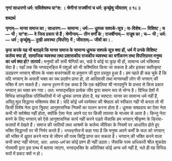  **नृणां साधारणो धर्म: सविशेषश्च या²श: ।** **श्रेणीनां राजर्षीणां च धर्म: कृच्छ्रेषु जीवताम् ॥ १८॥** 

**शब्दार्थ** 

**नृणाम्—** **मानव समाज का** **; साधारण:—** **सामान्य** **; धर्म:—** **धाॢमक सश्पर्क-सूत्र** **; स-विशेष:—** **विशिष्ट** **; च—** **भी** **; या²श:—** **वे** **जिस प्रकार से हैं** **; श्रेणीनाम्—** **तीन वर्णों के** **; राजर्षीणाम्—** **राजॢष का** **; च—** **भी** **; धर्म:—** **धर्म** **; कृच्छ्रेषु—** **दुखी अवस्था** **(विपत्ति) में** **; जीवताम्—** **जीवों का।** **.** 

**कृपा करके यह भी बताइये कि मानव समाज के सामान्य धाॢमक सश्पर्क सूत्र क्या हों, धर्म** **में उनके विशिष्ट कर्तव्य क्या हों, सामाजिक व्यवस्था तथा प्रशासकीय राजकीय व्यवस्था का** **वर्गीकरण तथा विपत्तिग्रस्त मनुष्य का धर्म क्या हो?** **तात्पर्य :** मनुष्यों की सभी श्रेणियों का, चाहे वे कोई या कुछ भी हों, सामान्य धर्म भक्तिमय सेवा है। यहाँ तक कि भगवद्भकि्त में पशुओं को भी सश्मिलित किया जा सकता है और इसका सर्वोत्कृष्ट उदाहरण भगवान् श्रीराम के भक्त बजरंगबली या हनुमान जी द्वारा प्रस्तुत हुआ है। हम पहले ही कह चुके हैं कि यदि भगवान् के असली भक्त का पथ प्रदर्शन प्राप्त हो, तो आदिवासी तथा मानवभक्षी लोग भी भगवान् की भक्ति में लग सकते हैं। *स्कन्द पुराण* में एक कथा है कि एक बहेलिया श्री नारदमुनि के प्रभाव से किस प्रकार भगवान् का भक्त बन गया। अत: भगवद्भकि्त प्रत्येक जीव द्वारा समान रूप से भोग्य है। विभिन्न देशों में विभिन्न सांस्कृतिक परिस्थितियों में जो धाॢमक लगाव होता है, वह स्पष्टत: मानव का सामान्य धर्म नहीं हैं, अपितु मूल सिद्धान्त भक्तिमय सेवा है। यदि कोई धर्म परमेश्वर की श्रेष्ठता को स्वीकार नहीं भी करता तो भी किसी विशेष नेता द्वारा निॢदष्ट आनुशासनिक नियमों का पालन करना होता है। धाॢमक सश्प्रदाय का ऐसा नेता कभी भी सर्वश्रेष्ठ नहीं होता, क्योंकि ऐसा नेता अपने पद पर किसी तपस्या के माध्यम से आता है। किन्तु नेता बनने के लिए भगवान् को ऐसे आनुशासनिक कार्य नहीं करने पड़ते जैसाकि हम भगवान् श्रीकृष्ण के कि्रया-कलापों में देखते हैं। समाज की जातियों तथा आश्रमों के कर्तव्य जीविका के नियमों पर आधारित होते हुए भक्ति सिद्धान्तों पर भी निर्भर करते हैं। *भगवद्गीता* में कहा गया है कि मनुष्य अपने कर्मों के फल को भगवान् की भक्ति में अॢपत करने मात्र से जीवन की परम सिद्धि प्राप्त कर सकता है। भगवान् की भक्ति करने वाला कभी कष्ट नहीं भोगता, अत: *आपद-धर्म* का कोई प्रश्न ही नहीं उठता। जैसाकि परम अधिकारी श्रील शुकदेव गोस्वामी द्वारा इस ग्रन्थ में बताया जाएगा, भगवद्भक्ति के अतिरिक्त कोई अन्य धर्म नहीं है, भले ही वह विभिन्न रूपों में प्रकट क्यों न हो। 